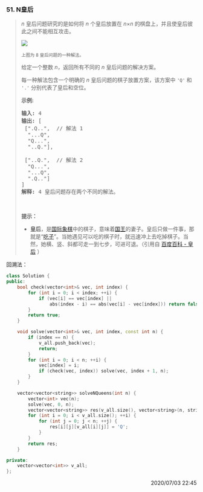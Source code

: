 ### 51. N皇后
> <div class="notranslate"><p><em>n&nbsp;</em>皇后问题研究的是如何将 <em>n</em>&nbsp;个皇后放置在 <em>n</em>×<em>n</em> 的棋盘上，并且使皇后彼此之间不能相互攻击。</p>
>
> <p><img src="https://assets.leetcode-cn.com/aliyun-lc-upload/uploads/2018/10/12/8-queens.png"></p>
>
> <p><small>上图为 8 皇后问题的一种解法。</small></p>
>
> <p>给定一个整数 <em>n</em>，返回所有不同的&nbsp;<em>n&nbsp;</em>皇后问题的解决方案。</p>
>
> <p>每一种解法包含一个明确的&nbsp;<em>n</em> 皇后问题的棋子放置方案，该方案中 <code>'Q'</code> 和 <code>'.'</code> 分别代表了皇后和空位。</p>
>
> <p><strong>示例:</strong></p>
>
> <pre><strong>输入:</strong> 4
> <strong>输出:</strong> [
>  [".Q..",  // 解法 1
>   "...Q",
>   "Q...",
>   "..Q."],
>
>  ["..Q.",  // 解法 2
>   "Q...",
>   "...Q",
>   ".Q.."]
> ]
> <strong>解释:</strong> 4 皇后问题存在两个不同的解法。
> </pre>
>
> <p>&nbsp;</p>
>
> <p><strong>提示：</strong></p>
>
> <ul>
> 	<li><strong>皇后</strong>，是<a href="https://baike.baidu.com/item/%E5%9B%BD%E9%99%85%E8%B1%A1%E6%A3%8B">国际象棋</a>中的棋子，意味着<a href="https://baike.baidu.com/item/%E5%9B%BD%E7%8E%8B">国王</a>的妻子。皇后只做一件事，那就是“<a href="https://baike.baidu.com/item/%E5%90%83%E5%AD%90">吃子</a>”。当她遇见可以吃的棋子时，就迅速冲上去吃掉棋子。当然，她横、竖、斜都可走一到七步，可进可退。（引用自 <a href="https://baike.baidu.com/item/%E7%9A%87%E5%90%8E/15860305?fr=aladdin">百度百科 - 皇后</a> ）</li>
> </ul>
> </div>

回溯法：
```cpp
class Solution {
public:
    bool check(vector<int>& vec, int index) {
        for (int i = 0; i < index; ++i) {
            if (vec[i] == vec[index] ||
                abs(index - i) == abs(vec[i] - vec[index])) return false;
        }
        return true;
    }

    void solve(vector<int>& vec, int index, const int n) {
        if (index == n) {
            v_all.push_back(vec);
            return;
        }
        for (int i = 0; i < n; ++i) {
            vec[index] = i;
            if (check(vec, index)) solve(vec, index + 1, n);
        }
    }

    vector<vector<string>> solveNQueens(int n) {
        vector<int> vec(n);
        solve(vec, 0, n);
        vector<vector<string>> res(v_all.size(), vector<string>(n, string(n, '.')));
        for (int i = 0; i < v_all.size(); ++i) {
            for (int j = 0; j < n; ++j) {
                res[i][j][v_all[i][j]] = 'Q';
            }
        }
        return res;
    }

private:
    vector<vector<int>> v_all;
};
```

<div style="text-align: right"> 2020/07/03 22:45 </div>
